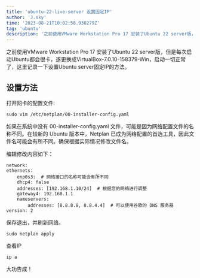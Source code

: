 ```yaml
---
title: 'ubuntu-22-live-server 设置固定IP'
author: 'J.sky'
time: '2023-08-21T10:02:58.938279Z'
tag: 'ubuntu'
description: '之前使用VMware Workstation Pro 17 安装了Ubuntu 22 server版，但是每次启动Ubuntu都会很卡，遂更换成VirtualBox-7.0.10-158379-Win，启动一切正常了，这里记录一下设置Ubuntu server固定IP的方法。的简介'
---
```

之前使用VMware Workstation Pro 17 安装了Ubuntu 22 server版，但是每次启动Ubuntu都会很卡，遂更换成VirtualBox-7.0.10-158379-Win，启动一切正常了，这里记录一下设置Ubuntu server固定IP的方法。

## 设置方法

打开网卡的配置文件:

    sudo vim /etc/netplan/00-installer-config.yaml

如果在系统中没有 00-installer-config.yaml 文件，可能是因为网络配置文件的名称不同。在较新的 Ubuntu 版本中，Netplan 已成为网络配置的首选工具，因此文件名可能会有所不同。确保根据实际情况修改文件名。

编辑修改内容如下：

    network:
    ethernets:
        enp0s3:  # 网络接口的名称可能会有所不同
        dhcp4: false
        addresses: [192.168.1.10/24]  # 根据您的网络进行调整
        gateway4: 192.168.1.1
        nameservers:
            addresses: [8.8.8.8, 8.8.4.4]  # 可以使用谷歌的 DNS 服务器
    version: 2

保存退出，并刷新网络。

    sudo netplan apply

查看IP

    ip a

大功告成！




